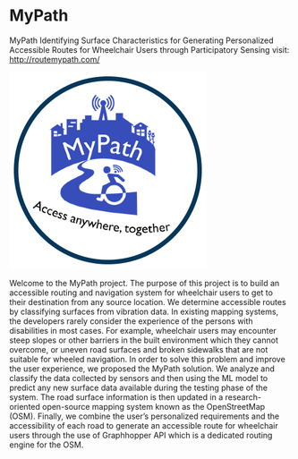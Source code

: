 # MyPath
MyPath
Identifying Surface Characteristics for Generating Personalized Accessible Routes for Wheelchair Users through Participatory Sensing
visit: http://routemypath.com/

![alt text](https://github.com/Fourkan246/MyPath/blob/d28697a945d1b4dcd666e0bd432e9aae966b127d/assets/logo.png)

Welcome to the MyPath project. The purpose of this project is to build an accessible routing and navigation system for wheelchair users to get to their destination from any source location. We determine accessible routes by classifying surfaces from vibration data. In existing mapping systems, the developers rarely consider the experience of the persons with disabilities in most cases. For example, wheelchair users may encounter steep slopes or other barriers in the built environment which they cannot overcome, or uneven road surfaces and broken sidewalks that are not suitable for wheeled navigation. In order to solve this problem and improve the user experience, we proposed the MyPath solution. We analyze and classify the data collected by sensors and then using the ML model to predict any new surface data available during the testing phase of the system. The road surface information is then updated in a research-oriented open-source mapping system known as the OpenStreetMap (OSM). Finally, we combine the user’s personalized requirements and the accessibility of each road to generate an accessible route for wheelchair users through the use of Graphhopper API which is a dedicated routing engine for the OSM.
